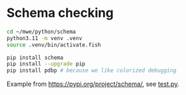 # Schema checking

```bash
cd ~/mwe/python/schema
python3.11 -m venv .venv
source .venv/bin/activate.fish

pip install schema
pip install --upgrade pip
pip install pdbp # because we like colorized debugging
```

Example from https://pypi.org/project/schema/, see [test.py](test.py).

